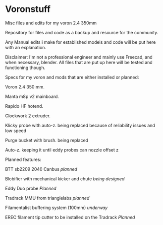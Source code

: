 # Voronstuff
Misc files and edits for my voron 2.4  350mm

Repository for files and code as a backup and resource for the community.

Any Manual edits i make for established models and code will be put here with an explanation.


Disclaimer:
I'm not a professional engineer and mainly use Freecad, and when necessary, blender.
All files that are put up here will be tested and functioning though.


Specs for my voron and mods that are either installed or planned:

Voron 2.4 350 mm.

Manta m8p v2 mainboard.

Rapido HF hotend.

Clockwork 2 extruder.

Klicky probe with auto-z.                                being replaced because of reliability issues and low speed

Purge bucket with brush.                                    being replaced

Auto-z.                                                 keeping it until eddy probes can nozzle offset z




Planned features:

BTT sb2209 2040  Canbus                                    *planned*


Blobifier with mechanical kicker and chute                 *being designed*

Eddy Duo probe                                             *Planned*

Tradrack MMU     from trianglelabs                         *planned*

Filamentalist buffering system (100mm)                     *underway*

EREC filament tip cutter to be installed on the Tradrack   *Planned*



